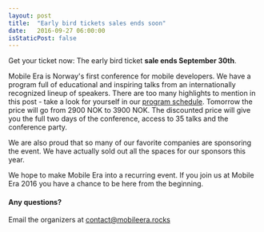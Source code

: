 ```yaml
---
layout: post
title:  "Early bird tickets sales ends soon"
date:   2016-09-27 06:00:00
isStaticPost: false
---
```


Get your ticket now: The early bird ticket **sale ends September 30th**.

Mobile Era is Norway's first conference for mobile developers. We have a program full of educational and inspiring talks from an internationally recognized lineup of speakers. There are too many highlights to mention in this post - take a look for yourself in our [program schedule](/schedule). Tomorrow the price will go from 2900 NOK to 3900 NOK. The discounted price will give you the full two days of the conference, access to 35 talks and the conference party.

We are also proud that so many of our favorite companies are sponsoring the event. We have actually sold out all the spaces for our sponsors this year.

We hope to make Mobile Era into a recurring event. If you join us at Mobile Era 2016 you have a chance to be here from the beginning.


#### Any questions?
Email the organizers at [contact@mobileera.rocks](mailto:contact@mobileera.rocks)
